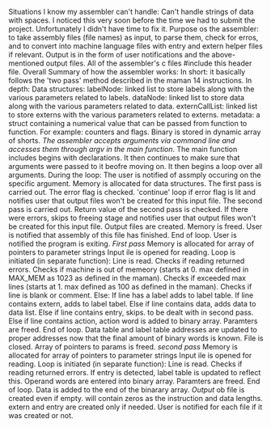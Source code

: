 
Situations I know my assembler can't handle:
	Can't handle strings of data with spaces. I noticed this very soon before the time we had to submit the project. Unfortunately I didn't have time to fix it.
Purpose os the assembler: 
to take assembly files (file names) as input, to parse them, check for erros, and to convert into machine language files with entry and extern helper files if relevant.
Output is in the form of user notifications and the above-mentioned output files.
All of the assembler's c files #include this header file.
Overall Summary of how the assembler works:
In short: it basically follows the 'two pass' method described in the maman 14 instructions.
In depth:
Data structures:
	labelNode: linked list to store labels along with the various parameters related to labels.
	dataNode: linked list to store data along with the various parameters related to data.
	externCallList: linked list to store externs with the various parameters related to externs.
	metadata: a struct containing a numerical value that can be passed from function to function. For example: counters and flags.
	Binary is stored in dynamic array of shorts.
*The assembler accepts arguments via command line and accesses them through argv in the main function*.
The main function includes begins with declarations. 
It then continues to make sure that arguments were passed to it beofre moving on.
It then begins a loop over all arguments. During the loop:
	The user is notified of assmply occuring on the specific argument.
	Memory is allocated for data structures.
	The first pass is carried out.
	The error flag is checked. 'continue' loop if error flag is lit and notifies user that output files won't be created for this input file.
	The second pass is carried out.
	Return value of the second pass is checked. If there were errors, skips to freeing stage and notifies user that output files won't be created for this input file.
	Output files are created.
	Memory is freed.
	User is notified that assembly of this file has finished. 
	End of loop.
User is notified the program is exiting.
*First pass*
Memory is allocated for array of pointers to parameter strings
Input ile is opened for reading.
Loop is initiated (in separate function):
	Line is read.
	Checks if reading returned errors.
	Checks if machine is out of memeory (starts at 0. max defined in MAX_MEM as 1023 as defined in the maman).
	Checks if exceeded max lines (starts at 1. max defined as 100 as defined in the maman).
	Checks if line is blank or comment.
	Else:
		If line has a label adds to label table.
		If line contains extern, adds to label tabel.
		Else if line contains data, adds data to data list.
		Else if line contains entry, skips. to be dealt with in second pass.
		Else if line contains action, action word is added to binary array. 
	Paramters are freed.
	End of loop.
Data table and label table addresses are updated to proper addresses now that the final amount of binary words is known.
File is closed.
Array of pointers to params is freed.
*second pass*
Memory is allocated for array of pointers to parameter strings
Input ile is opened for reading.
Loop is initiated (in separate function):
	Line is read.
	Checks if reading returned errors.
	If entry is detected, label table is updated to reflect this.
	Operand words are entered into binary array.
	Paramters are freed.
	End of loop.
Data is added to the end of the binarary array.
*Output*
ob file is created even if empty. will contain zeros as the instruction and data lengths.
extern and entry are created only if needed.
User is notified for each file if it was created or not.
